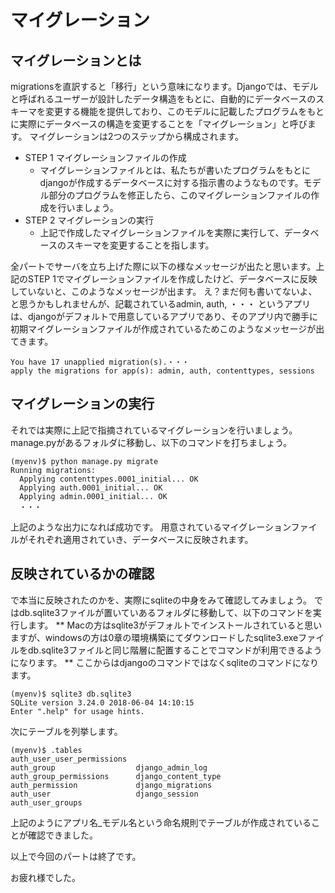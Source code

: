 # マイグレーション

## マイグレーションとは
migrationsを直訳すると「移行」という意味になります。Djangoでは、モデルと呼ばれるユーザーが設計したデータ構造をもとに、自動的にデータベースのスキーマを変更する機能を提供しており、このモデルに記載したプログラムをもとに実際にデータベースの構造を変更することを「マイグレーション」と呼びます。
マイグレーションは2つのステップから構成されます。
* STEP 1 マイグレーションファイルの作成
  * マイグレーションファイルとは、私たちが書いたプログラムをもとにdjangoが作成するデータベースに対する指示書のようなものです。モデル部分のプログラムを修正したら、このマイグレーションファイルの作成を行いましょう。
* STEP 2 マイグレーションの実行
  * 上記で作成したマイグレーションファイルを実際に実行して、データベースのスキーマを変更することを指します。


全パートでサーバを立ち上げた際に以下の様なメッセージが出たと思います。上記のSTEP 1でマイグレーションファイルを作成したけど、データベースに反映していないと、このようなメッセージが出ます。
え？まだ何も書いてないよ、と思うかもしれませんが、記載されているadmin, auth, ・・・ というアプリは、djangoがデフォルトで用意しているアプリであり、そのアプリ内で勝手に初期マイグレーションファイルが作成されているためこのようなメッセージが出てきます。
```shell
You have 17 unapplied migration(s).・・・
apply the migrations for app(s): admin, auth, contenttypes, sessions
```

## マイグレーションの実行
それでは実際に上記で指摘されているマイグレーションを行いましょう。
manage.pyがあるフォルダに移動し、以下のコマンドを打ちましょう。

```shell
(myenv)$ python manage.py migrate
Running migrations:
  Applying contenttypes.0001_initial... OK
  Applying auth.0001_initial... OK
  Applying admin.0001_initial... OK
  ・・・
```
上記のような出力になれば成功です。
用意されているマイグレーションファイルがそれぞれ適用されていき、データベースに反映されます。

## 反映されているかの確認
で本当に反映されたのかを、実際にsqliteの中身をみて確認してみましょう。
ではdb.sqlite3ファイルが置いていあるフォルダに移動して、以下のコマンドを実行します。
** Macの方はsqlite3がデフォルトでインストールされていると思いますが、windowsの方は0章の環境構築にてダウンロードしたsqlite3.exeファイルをdb.sqlite3ファイルと同じ階層に配置することでコマンドが利用できるようになります。
** ここからはdjangoのコマンドではなくsqliteのコマンドになります。

 ```shell
 (myenv)$ sqlite3 db.sqlite3 
 SQLite version 3.24.0 2018-06-04 14:10:15
 Enter ".help" for usage hints.
```

次にテーブルを列挙します。
```shell
(myenv)$ .tables
auth_user_user_permissions
auth_group                  django_admin_log          
auth_group_permissions      django_content_type       
auth_permission             django_migrations         
auth_user                   django_session            
auth_user_groups   
```
上記のようにアプリ名_モデル名という命名規則でテーブルが作成されていることが確認できました。

以上で今回のパートは終了です。

お疲れ様でした。